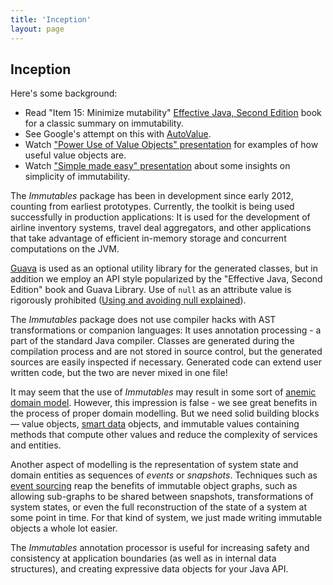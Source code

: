 ```yaml
---
title: 'Inception'
layout: page
---
```


Inception
---------
Here's some background:

* Read "Item 15: Minimize mutability" [Effective Java, Second Edition](http://www.amazon.com/Effective-Java-Edition-Joshua-Bloch/dp/0321356683)
  book for a classic summary on immutability.
* See Google's attempt on this with [AutoValue](https://docs.google.com/presentation/d/14u_h-lMn7f1rXE1nDiLX0azS3IkgjGl5uxp5jGJ75RE).
* Watch ["Power Use of Value Objects" presentation](http://www.infoq.com/presentations/Value-Objects-Dan-Bergh-Johnsson) for examples of how useful value objects are.
* Watch ["Simple made easy" presentation](http://www.infoq.com/presentations/Simple-Made-Easy) about some insights on simplicity of immutability.

The _Immutables_ package has been in development since early 2012, counting from earliest prototypes.
Currently, the toolkit is being used successfully in production applications:
It is used for the development of airline inventory systems, travel deal aggregators, and other applications that take advantage of efficient in-memory storage and concurrent computations on the JVM.

[Guava](https://code.google.com/p/guava-libraries) is used as an optional utility library for the generated classes,
but in addition we employ an API style popularized by the "Effective Java, Second Edition" book and Guava Library.
Use of `null` as an attribute value is rigorously prohibited ([Using and avoiding null explained](https://github.com/google/guava/wiki/UsingAndAvoidingNullExplained)).

The _Immutables_ package does not use compiler hacks with AST transformations or companion languages: It uses annotation processing - a part of the standard Java compiler.
Classes are generated during the compilation process and are not stored in source control, but the generated sources are easily inspected if necessary.
Generated code can extend user written code, but the two are never mixed in one file!

It may seem that the use of _Immutables_ may result in some sort of [anemic domain model](http://www.martinfowler.com/bliki/AnemicDomainModel.html).
However, this impression is false - we see great benefits in the process of proper domain modelling. But we need solid building blocks — value objects,
[smart data](http://immutables.github.io/immutable.html#smart-data) objects,
and immutable values containing methods that compute other values and reduce the complexity of services and entities.

Another aspect of modelling is the representation of system state and domain entities as sequences of _events_ or _snapshots_.
Techniques such as [event sourcing](http://martinfowler.com/eaaDev/EventSourcing.html) reap the
benefits of immutable object graphs, such as allowing sub-graphs to be shared between snapshots, transformations of system states,
or even the full reconstruction of the state of a system at some point in time.
For that kind of system, we just made writing immutable objects a whole lot easier.

The _Immutables_ annotation processor is useful for increasing safety and consistency at application boundaries (as well as in internal data structures),
and creating expressive data objects for your Java API.
